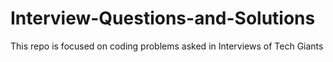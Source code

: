 # Interview-Questions-and-Solutions
This repo is focused on coding problems asked in Interviews of Tech Giants
